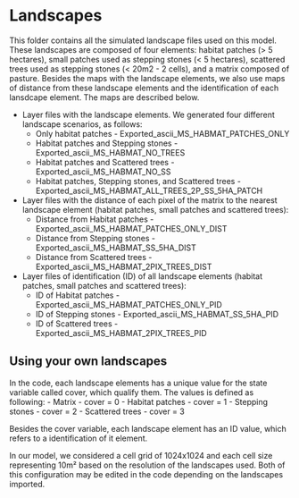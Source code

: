 # Landscapes 

This folder contains all the simulated landscape files used on this model. These landscapes are composed of four elements: habitat patches (> 5 hectares), small patches used as stepping stones (< 5 hectares), scattered trees used as stepping stones (< 20m2 - 2 cells), and a matrix composed of pasture. Besides the maps with the landscape elements, we also use maps of distance from these landscape elements and the identification of each lansdcape element. The maps are described below.
 
-  Layer files with the landscape elements. We generated four different landscape scenarios, as follows:  
    - Only habitat patches - Exported_ascii_MS_HABMAT_PATCHES_ONLY
    - Habitat patches and Stepping stones - Exported_ascii_MS_HABMAT_NO_TREES
    - Habitat patches and Scattered trees - Exported_ascii_MS_HABMAT_NO_SS
    - Habitat patches, Stepping stones, and Scattered trees - Exported_ascii_MS_HABMAT_ALL_TREES_2P_SS_5HA_PATCH
- Layer files with the distance of each pixel of the matrix to the nearest landscape element (habitat patches, small patches and scattered trees):  
    - Distance from Habitat patches - Exported_ascii_MS_HABMAT_PATCHES_ONLY_DIST
    - Distance from Stepping stones - Exported_ascii_MS_HABMAT_SS_5HA_DIST
    - Distance from Scattered trees - Exported_ascii_MS_HABMAT_2PIX_TREES_DIST
- Layer files of identification (ID) of all landscape elements (habitat patches, small patches and scattered trees): 
    - ID of Habitat patches - Exported_ascii_MS_HABMAT_PATCHES_ONLY_PID
    - ID of Stepping stones - Exported_ascii_MS_HABMAT_SS_5HA_PID 
    - ID of Scattered trees - Exported_ascii_MS_HABMAT_2PIX_TREES_PID
    
## Using your own landscapes

In the code, each landscape elements has a unique value for the state variable called cover, which qualify them. The values is defined as following:
    - Matrix - cover = 0
    - Habitat patches - cover = 1
    - Stepping stones - cover = 2
    - Scattered trees - cover = 3

Besides the cover variable, each landscape element has an ID value, which refers to a identification of it element. 

In our model, we considered a cell grid of 1024x1024 and each cell size representing 10m² based on the resolution of the landscapes used. Both of this configuration may be edited in the code depending on the landscapes imported. 

